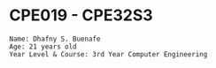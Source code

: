 # CPE019 - CPE32S3

	Name: Dhafny S. Buenafe
	Age: 21 years old
	Year Level & Course: 3rd Year Computer Engineering
